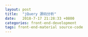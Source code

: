 ```yaml
---
layout: post
title:  "jQuery 源码分析"
date:   2018-7-17 21:28:33 +0800
categories: front-end-development
tags: front-end-material source-code
---
```

